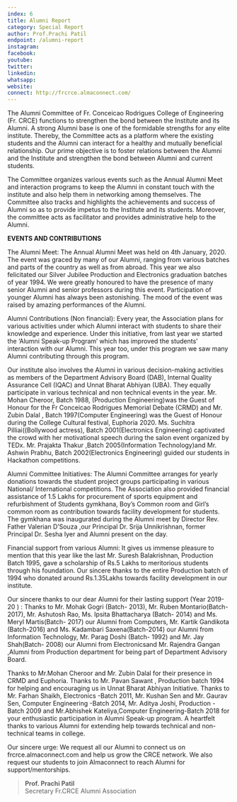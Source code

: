 ```yaml
---
index: 6
title: Alumni Report
category: Special Report
author: Prof.Prachi Patil
endpoint: /alumni-report
instagram:
facebook:
youtube:
twitter:
linkedin:
whatsapp:
website:
connect: http://frcrce.almaconnect.com/
---
```


The Alumni Committee of Fr. Conceicao Rodrigues College of Engineering (Fr. CRCE) functions to strengthen the bond between the Institute and its Alumni. A strong Alumni base is one of the formidable strengths for any elite institute. Thereby, the Committee acts as a platform where the existing students and the Alumni can interact for a healthy and mutually beneficial relationship. Our prime objective is to foster relations between the Alumni and the Institute and strengthen the bond between Alumni and current students.

The Committee organizes various events such as the Annual Alumni Meet and interaction programs to keep the Alumni in constant touch with the institute and also help them in networking among themselves. The Committee also tracks and highlights the achievements and success of Alumni so as to provide impetus to the Institute and its students. Moreover, the committee acts as facilitator and provides administrative help to the Alumni.

**EVENTS AND CONTRIBUTIONS**

The Alumni Meet:
The Annual Alumni Meet was held on 4th January, 2020. The event was graced by many of our Alumni, ranging from various batches and parts of the country as well as from abroad. This year we also felicitated our Silver Jubilee Production and Electronics graduation batches of year 1994. We were greatly honoured to have the presence of many senior Alumni and senior professors during this event. Participation of younger Alumni has always been astonishing. The mood of the event was raised by amazing performances of the Alumni.

Alumni Contributions (Non financial):
Every year, the Association plans for various activities under which Alumni interact with students to share their knowledge and experience. Under this initiative, from last year we started the ‘Alumni Speak-up Program’ which has improved the students’ interaction with our Alumni. This year too, under this program we saw many Alumni contributing through this program.

Our institute also involves the Alumni in various decision-making activities as members of the Department Advisory Board (DAB), Internal Quality Assurance Cell (IQAC) and Unnat Bharat Abhiyan (UBA). They equally participate in various technical and non technical events in the year. Mr. Mohan Cheroor, Batch 1988, (Production Engineering)was the Guest of Honour for the Fr Conceicao Rodrigues Memorial Debate (CRMD) and Mr. Zubin Dalal , Batch 1997(Computer Engineering) was the Guest of Honour during the College Cultural festival, Euphoria 2020. Ms. Suchitra Pilliai((Bollywood actress), Batch 2001(Electronics Engineering) captivated the crowd with her motivational speech during the salon event organized by TEDx. Mr. Prajakta Thakur ,Batch 2005(Information Technology)and Mr. Ashwin Prabhu, Batch 2002(Electronics Engineering) guided our students in Hackathon competitions.

Alumni Committee Initiatives:
The Alumni Committee arranges for yearly donations towards the student project groups participating in various National/ International competitions. The Association also provided financial assistance of 1.5 Lakhs for procurement of sports equipment and refurbishment of Students gymkhana, Boy’s Common room and Girl’s common room as contribution towards facility development for students. The gymkhana was inaugurated during the Alumni meet by Director Rev. Father Valerian D’Souza ,our Principal Dr. Srija Unnikrishnan, former Principal Dr. Sesha Iyer and Alumni present on the day.

Financial support from various Alumni:
It gives us immense pleasure to mention that this year like the last Mr. Suresh Balakrishnan, Production Batch 1995, gave a scholarship of Rs.5 Lakhs to meritorious students through his foundation. Our sincere thanks to the entire Production batch of 1994 who donated around Rs.1.35Lakhs towards facility development in our institute.

Our sincere thanks to our dear Alumni for their lasting support (Year 2019-20 ) :
Thanks to Mr. Mohak Gogri (Batch- 2013), Mr. Ruben Montario(Batch-2017), Mr. Ashutosh Rao, Ms. Ipsita Bhattacharya (Batch- 2014) and Ms. Meryl Martis(Batch- 2017) our Alumni from Computers, Mr. Kartik Gandikota (Batch-2016) and Ms. Kadambari Saxena(Batch-2014) our Alumni from Information Technology, Mr. Parag Doshi (Batch- 1992) and Mr. Jay Shah(Batch- 2008) our Alumni from Electronicsand Mr. Rajendra Gangan ,Alumni from Production department for being part of Department Advisory Board.

Thanks to Mr.Mohan Cheroor and Mr. Zubin Dalal for their presence in CRMD and Euphoria. Thanks to Mr. Pavan Sawant , Production batch 1994 for helping and encouraging us in Unnat Bharat Abhiyan Initiative. Thanks to Mr. Farhan Shaikh, Electronics -Batch 2011, Mr. Kushan Sen and Mr. Gaurav Sen, Computer Engineering -Batch 2014, Mr. Aditya Joshi, Production -Batch 2009 and Mr.Abhishek Kateliya,Computer Engineering-Batch 2018 for your enthusiastic participation in Alumni Speak-up program. A heartfelt thanks to various Alumni for extending help towards technical and non-technical teams in college.

Our sincere urge:
We request all our Alumni to connect us on frcrce.almaconnect.com and help us grow the CRCE network. We also request our students to join Almaconnect to reach Alumni for support/mentorships.

> **Prof. Prachi Patil**<br>
> Secretary
> Fr.CRCE Alumni Association
